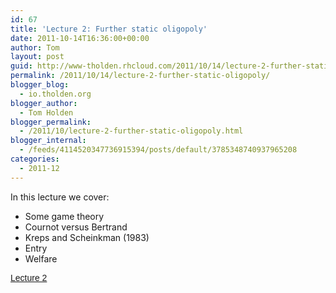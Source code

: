 ```yaml
---
id: 67
title: 'Lecture 2: Further static oligopoly'
date: 2011-10-14T16:36:00+00:00
author: Tom
layout: post
guid: http://www-tholden.rhcloud.com/2011/10/14/lecture-2-further-static-oligopoly/
permalink: /2011/10/14/lecture-2-further-static-oligopoly/
blogger_blog:
  - io.tholden.org
blogger_author:
  - Tom Holden
blogger_permalink:
  - /2011/10/lecture-2-further-static-oligopoly.html
blogger_internal:
  - /feeds/4114520347736915394/posts/default/3785348740937965208
categories:
  - 2011-12
---
```

In this lecture we cover:

  * Some game theory
  * Cournot versus Bertrand
  * Kreps and Scheinkman (1983)
  * Entry
  * Welfare

<a title="View Lecture 2 on Scribd" href="http://www.scribd.com/doc/68772665/Lecture-2" style="margin: 12px auto 6px auto; font-family: Helvetica,Arial,Sans-serif; font-style: normal; font-variant: normal; font-weight: normal; font-size: 14px; line-height: normal; font-size-adjust: none; font-stretch: normal; -x-system-font: none; display: block; text-decoration: underline;">Lecture 2</a>